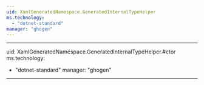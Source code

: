 ```yaml
---
uid: XamlGeneratedNamespace.GeneratedInternalTypeHelper
ms.technology: 
  - "dotnet-standard"
manager: "ghogen"
---
```


---
uid: XamlGeneratedNamespace.GeneratedInternalTypeHelper.#ctor
ms.technology: 
  - "dotnet-standard"
manager: "ghogen"
---
